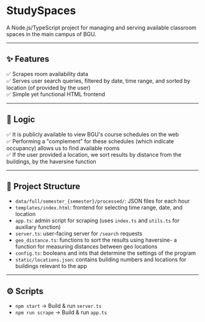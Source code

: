 # StudySpaces

A Node.js/TypeScript project for managing and serving available classroom spaces in the main campus of BGU.

---

## ✨ Features
✅ Scrapes room availability data  
✅ Serves user search queries, filtered by date, time range, and sorted by location (of provided by the user)  
✅ Simple yet functional HTML frontend  

---

## 🧠 Logic
✅ It is publicly available to view BGU's course schedules on the web  
✅ Performing a "complement" for these schedules (which indicate occupancy) allows us to find available rooms  
✅ If the user provided a location, we sort results by distance from the buildings, by the haversine function   

---

## 🚀 Project Structure
- `data/full/semester_{semester}/processed/`: JSON files for each hour
- `templates/index.html`: frontend for selecting time range, date, and location
- `app.ts`: admin script for scraping (uses `index.ts` and `utils.ts` for auxiliary function)
- `server.ts`: user-facing server for `/search` requests
- `geo_distance.ts`: functions to sort the results using haversine- a function for measuring distances between geo locations
- `config.ts`: booleans and ints that determine the settings of the program
- `static/locations.json`: contains building numbers and locations for buildings relevant to the app


---

## ⚙️ Scripts
- `npm start` → Build & run `server.ts`
- `npm run scrape` → Build & run `app.ts`